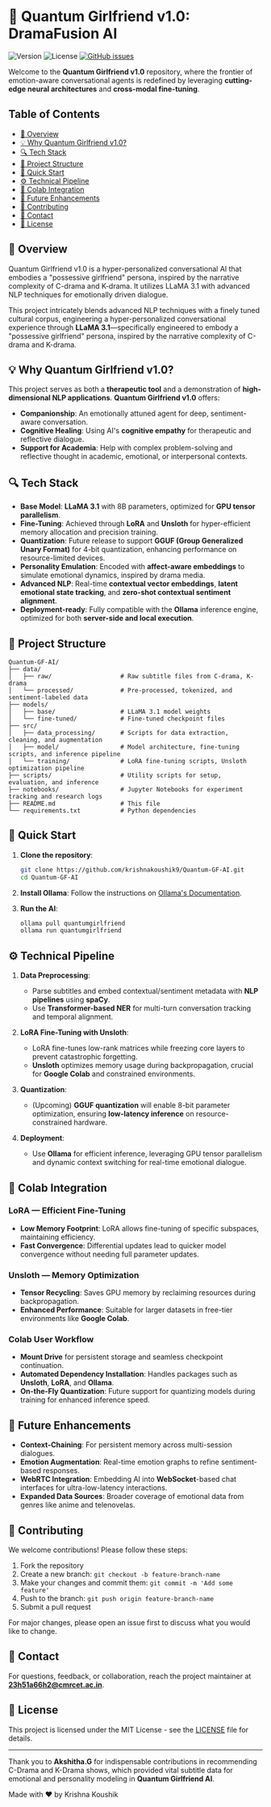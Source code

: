 # 🧠 Quantum Girlfriend v1.0: DramaFusion AI

![Version](https://img.shields.io/badge/version-1.0-blue)
![License](https://img.shields.io/badge/license-MIT-green)
[![GitHub issues](https://img.shields.io/github/issues/krishnakoushik9/Quantum-GF-AI)](https://github.com/krishnakoushik9/Quantum-GF-AI/issues)

Welcome to the **Quantum Girlfriend v1.0** repository, where the frontier of emotion-aware conversational agents is redefined by leveraging **cutting-edge neural architectures** and **cross-modal fine-tuning**.

## Table of Contents
- [🚀 Overview](#-overview)
- [💡 Why Quantum Girlfriend v1.0?](#-why-quantum-girlfriend-v10)
- [🔍 Tech Stack](#-tech-stack)
- [📂 Project Structure](#-project-structure)
- [🔧 Quick Start](#-quick-start)
- [⚙️ Technical Pipeline](#️-technical-pipeline)
- [🧠 Colab Integration](#-colab-integration)
- [🔮 Future Enhancements](#-future-enhancements)
- [🤝 Contributing](#-contributing)
- [📧 Contact](#-contact)
- [📄 License](#-license)

## 🚀 Overview

Quantum Girlfriend v1.0 is a hyper-personalized conversational AI that embodies a "possessive girlfriend" persona, inspired by the narrative complexity of C-drama and K-drama. It utilizes LLaMA 3.1 with advanced NLP techniques for emotionally driven dialogue.

This project intricately blends advanced NLP techniques with a finely tuned cultural corpus, engineering a hyper-personalized conversational experience through **LLaMA 3.1**—specifically engineered to embody a "possessive girlfriend" persona, inspired by the narrative complexity of C-drama and K-drama.

## 💡 Why Quantum Girlfriend v1.0?

This project serves as both a **therapeutic tool** and a demonstration of **high-dimensional NLP applications**. **Quantum Girlfriend v1.0** offers:

- **Companionship**: An emotionally attuned agent for deep, sentiment-aware conversation.
- **Cognitive Healing**: Using AI's **cognitive empathy** for therapeutic and reflective dialogue.
- **Support for Academia**: Help with complex problem-solving and reflective thought in academic, emotional, or interpersonal contexts.

## 🔍 Tech Stack

- **Base Model**: **LLaMA 3.1** with 8B parameters, optimized for **GPU tensor parallelism**.
- **Fine-Tuning**: Achieved through **LoRA** and **Unsloth** for hyper-efficient memory allocation and precision training.
- **Quantization**: Future release to support **GGUF (Group Generalized Unary Format)** for 4-bit quantization, enhancing performance on resource-limited devices.
- **Personality Emulation**: Encoded with **affect-aware embeddings** to simulate emotional dynamics, inspired by drama media.
- **Advanced NLP**: Real-time **contextual vector embeddings**, **latent emotional state tracking**, and **zero-shot contextual sentiment alignment**.
- **Deployment-ready**: Fully compatible with the **Ollama** inference engine, optimized for both **server-side and local execution**.

## 📂 Project Structure

```plaintext
Quantum-GF-AI/
├── data/
│   ├── raw/                   # Raw subtitle files from C-drama, K-drama
│   └── processed/             # Pre-processed, tokenized, and sentiment-labeled data
├── models/
│   ├── base/                  # LLaMA 3.1 model weights
│   └── fine-tuned/            # Fine-tuned checkpoint files
├── src/
│   ├── data_processing/       # Scripts for data extraction, cleaning, and augmentation
│   ├── model/                 # Model architecture, fine-tuning scripts, and inference pipeline
│   └── training/              # LoRA fine-tuning scripts, Unsloth optimization pipeline
├── scripts/                   # Utility scripts for setup, evaluation, and inference
├── notebooks/                 # Jupyter Notebooks for experiment tracking and research logs
├── README.md                  # This file
└── requirements.txt           # Python dependencies
```

## 🔧 Quick Start

1. **Clone the repository**:
   ```bash
   git clone https://github.com/krishnakoushik9/Quantum-GF-AI.git
   cd Quantum-GF-AI
   ```

2. **Install Ollama**: Follow the instructions on [Ollama's Documentation](https://ollama.ai).

3. **Run the AI**:
   ```bash
   ollama pull quantumgirlfriend
   ollama run quantumgirlfriend
   ```

## ⚙️ Technical Pipeline

1. **Data Preprocessing**:
   - Parse subtitles and embed contextual/sentiment metadata with **NLP pipelines** using **spaCy**.
   - Use **Transformer-based NER** for multi-turn conversation tracking and temporal alignment.

2. **LoRA Fine-Tuning with Unsloth**:
   - LoRA fine-tunes low-rank matrices while freezing core layers to prevent catastrophic forgetting.
   - **Unsloth** optimizes memory usage during backpropagation, crucial for **Google Colab** and constrained environments.

3. **Quantization**:
   - (Upcoming) **GGUF quantization** will enable 8-bit parameter optimization, ensuring **low-latency inference** on resource-constrained hardware.

4. **Deployment**:
   - Use **Ollama** for efficient inference, leveraging GPU tensor parallelism and dynamic context switching for real-time emotional dialogue.

## 🧠 Colab Integration

### LoRA — Efficient Fine-Tuning

- **Low Memory Footprint**: LoRA allows fine-tuning of specific subspaces, maintaining efficiency.
- **Fast Convergence**: Differential updates lead to quicker model convergence without needing full parameter updates.

### Unsloth — Memory Optimization

- **Tensor Recycling**: Saves GPU memory by reclaiming resources during backpropagation.
- **Enhanced Performance**: Suitable for larger datasets in free-tier environments like **Google Colab**.

### Colab User Workflow

- **Mount Drive** for persistent storage and seamless checkpoint continuation.
- **Automated Dependency Installation**: Handles packages such as **Unsloth**, **LoRA**, and **Ollama**.
- **On-the-Fly Quantization**: Future support for quantizing models during training for enhanced inference speed.

## 🔮 Future Enhancements

- **Context-Chaining**: For persistent memory across multi-session dialogues.
- **Emotion Augmentation**: Real-time emotion graphs to refine sentiment-based responses.
- **WebRTC Integration**: Embedding AI into **WebSocket**-based chat interfaces for ultra-low-latency interactions.
- **Expanded Data Sources**: Broader coverage of emotional data from genres like anime and telenovelas.

## 🤝 Contributing

We welcome contributions! Please follow these steps:

1. Fork the repository
2. Create a new branch: `git checkout -b feature-branch-name`
3. Make your changes and commit them: `git commit -m 'Add some feature'`
4. Push to the branch: `git push origin feature-branch-name`
5. Submit a pull request

For major changes, please open an issue first to discuss what you would like to change.

## 📧 Contact

For questions, feedback, or collaboration, reach the project maintainer at **23h51a66h2@cmrcet.ac.in**.

## 📄 License

This project is licensed under the MIT License - see the [LICENSE](LICENSE) file for details.

---

Thank you to **Akshitha.G** for indispensable contributions in recommending C-Drama and K-Drama shows, which provided vital subtitle data for emotional and personality modeling in **Quantum Girlfriend AI**.

Made with ❤️ by Krishna Koushik

